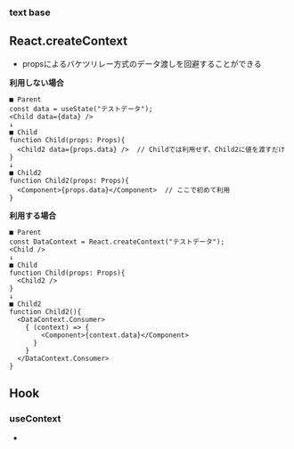 ### text base

## React.createContext
* propsによるバケツリレー方式のデータ渡しを回避することができる

**利用しない場合**
```
■ Parent
const data = useState("テストデータ");
<Child data={data} />
↓
■ Child
function Child(props: Props){
  <Child2 data={props.data} />  // Childでは利用せず、Child2に値を渡すだけ
}
↓
■ Child2
function Child2(props: Props){
  <Component>{props.data}</Component>  // ここで初めて利用
}
```
**利用する場合**
```
■ Parent
const DataContext = React.createContext("テストデータ");
<Child />
↓
■ Child
function Child(props: Props){
  <Child2 />
}
↓
■ Child2
function Child2(){
  <DataContext.Consumer>
    { (context) => {
        <Component>{context.data}</Component>
      }
    }
  </DataContext.Consumer>
}
```


## Hook

### useContext
* 
